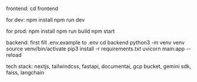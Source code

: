 frontend:
cd frontend

for dev:
npm install
npm run dev

for prod:
npm install
npm run build
npm start

backend:
first fill .env.example to .env
cd backend
python3 -m venv venv
source venv/bin/activate
pip3 install -r requirements.txt
uvicorn main:app --reload

tech stack: nextjs, tailwindcss, fastapi, documentai, gcp bucket, gemini sdk, faiss, langchain